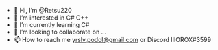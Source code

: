 - 👋 Hi, I’m @Retsu220
- 👀 I’m interested in C# C++
- 🌱 I’m currently learning C#
- 💞️ I’m looking to collaborate on ...
- 📫 How to reach me yrslv.podol@gmail.com
                   or Discord IIIOROX#3599
